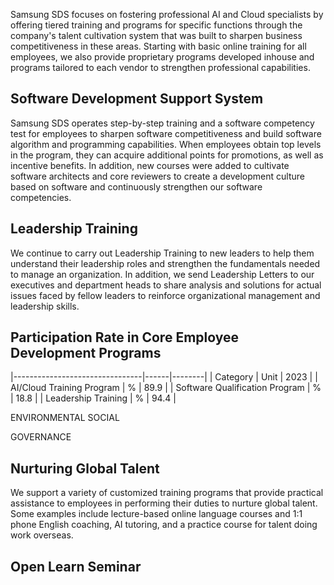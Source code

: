 Samsung SDS focuses on fostering professional AI and Cloud specialists by offering tiered training and programs for specific functions through the company's talent cultivation system that was built to sharpen business competitiveness in these areas. Starting with basic online training for all employees, we also provide proprietary programs developed inhouse and programs tailored to each vendor to strengthen professional capabilities.

## **Software Development Support System**

Samsung SDS operates step-by-step training and a software competency test for employees to sharpen software competitiveness and build software algorithm and programming capabilities. When employees obtain top levels in the program, they can acquire additional points for promotions, as well as incentive benefits. In addition, new courses were added to cultivate software architects and core reviewers to create a development culture based on software and continuously strengthen our software competencies.

## **Leadership Training**

We continue to carry out Leadership Training to new leaders to help them understand their leadership roles and strengthen the fundamentals needed to manage an organization. In addition, we send Leadership Letters to our executives and department heads to share analysis and solutions for actual issues faced by fellow leaders to reinforce organizational management and leadership skills.

## **Participation Rate in Core Employee Development Programs**

|--------------------------------|------|--------|
| Category                       | Unit | 2023   |
| AI/Cloud Training Program      | %    |   89.9 |
| Software Qualification Program | %    |   18.8 |
| Leadership Training            | %    |   94.4 |

ENVIRONMENTAL SOCIAL

GOVERNANCE

## **Nurturing Global Talent**

We support a variety of customized training programs that provide practical assistance to employees in performing their duties to nurture global talent. Some examples include lecture-based online language courses and 1:1 phone English coaching, AI tutoring, and a practice course for talent doing work overseas.

## **Open Learn Seminar**